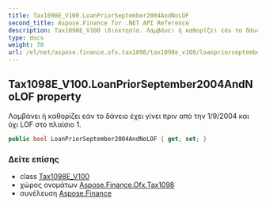 ```yaml
---
title: Tax1098E_V100.LoanPriorSeptember2004AndNoLOF
second_title: Aspose.Finance for .NET API Reference
description: Tax1098E_V100 ιδιοκτησία. Λαμβάνει ή καθορίζει εάν το δάνειο έχει γίνει πριν από την 1/9/2004 και όχι LOF στο πλαίσιο 1.
type: docs
weight: 70
url: /el/net/aspose.finance.ofx.tax1098/tax1098e_v100/loanpriorseptember2004andnolof/
---
```

## Tax1098E_V100.LoanPriorSeptember2004AndNoLOF property

Λαμβάνει ή καθορίζει εάν το δάνειο έχει γίνει πριν από την 1/9/2004 και όχι LOF στο πλαίσιο 1.

```csharp
public bool LoanPriorSeptember2004AndNoLOF { get; set; }
```

### Δείτε επίσης

* class [Tax1098E_V100](../)
* χώρος ονομάτων [Aspose.Finance.Ofx.Tax1098](../../tax1098e_v100/)
* συνέλευση [Aspose.Finance](../../../)


